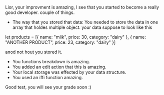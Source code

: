 Lior, your improvment is amazing, I see that you started to become a really good developer.
couple of things.
- The way that you stored that data:
You needed to store the data in one array that holdes multiple object.
your data suppose to look like this


let products = [{
    name: "mlik",
    price: 30,
    category: "dairy"
}, {
    name: "ANOTHER PRODUCT",
    price: 23,
    category: "dairy"
}]

anod not hout you stored it.

- You functions breakdown is amazing.
- You added an edit action that this is amazing.
- Your local storage was effected by your data structure.
- You used an iffi function amazing.

Good test, you will see your grade soon :) 
